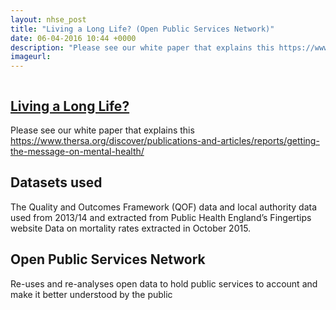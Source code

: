 ```yaml
---
layout: nhse_post
title: "Living a Long Life? (Open Public Services Network)"
date: 06-04-2016 10:44 +0000
description: "Please see our white paper that explains this https://www.thersa.org/discover/publications-and-articles/reports/getting-the-message-on-mental-health/ "
imageurl: 
---
```

<img src="" />

## <a href="https://www.thersa.org/action-and-research/rsa-projects/public-services-and-communities-folder/mental-health/long-life.html/" target="_blank"> Living a Long Life? <i class="fa fa-external-link"></i></a>

Please see our white paper that explains this https://www.thersa.org/discover/publications-and-articles/reports/getting-the-message-on-mental-health/ 

## Datasets used

The Quality and Outcomes Framework (QOF) data and local authority data used from 2013/14 and extracted from Public Health England’s
Fingertips website
Data on mortality rates extracted in October 2015.

## Open Public Services Network

Re-uses and re-analyses open data to hold public services to account and make it better understood by the public